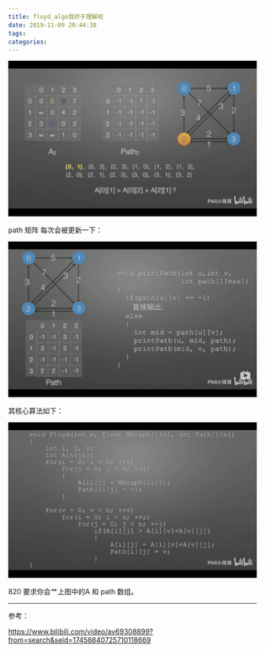 ```yaml
---
title: floyd_algo我终于理解啦
date: 2019-11-09 20:44:38
tags:
categories:
---
```


<img src="/img/floyd_intro.jpg">

<!--more-->

path 矩阵 每次会被更新一下：

<img src="/img/floyd_path.jpg">

其核心算法如下：

<img src="/img/floyd_core.jpg">

820 要求你会艹上图中的A 和 path 数组。


---

参考：

https://www.bilibili.com/video/av69308899?from=search&seid=17458840725710118669
